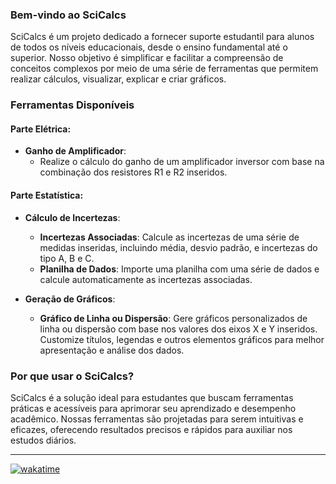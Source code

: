 ### Bem-vindo ao SciCalcs

SciCalcs é um projeto dedicado a fornecer suporte estudantil para alunos de todos os níveis educacionais, desde o ensino fundamental até o superior. Nosso objetivo é simplificar e facilitar a compreensão de conceitos complexos por meio de uma série de ferramentas que permitem realizar cálculos, visualizar, explicar e criar gráficos.

### Ferramentas Disponíveis

#### Parte Elétrica:
- **Ganho de Amplificador**:
  - Realize o cálculo do ganho de um amplificador inversor com base na combinação dos resistores R1 e R2 inseridos.

#### Parte Estatística:
- **Cálculo de Incertezas**:
  - **Incertezas Associadas**: Calcule as incertezas de uma série de medidas inseridas, incluindo média, desvio padrão, e incertezas do tipo A, B e C.
  - **Planilha de Dados**: Importe uma planilha com uma série de dados e calcule automaticamente as incertezas associadas.
  
- **Geração de Gráficos**:
  - **Gráfico de Linha ou Dispersão**: Gere gráficos personalizados de linha ou dispersão com base nos valores dos eixos X e Y inseridos. Customize títulos, legendas e outros elementos gráficos para melhor apresentação e análise dos dados.

### Por que usar o SciCalcs?
SciCalcs é a solução ideal para estudantes que buscam ferramentas práticas e acessíveis para aprimorar seu aprendizado e desempenho acadêmico. Nossas ferramentas são projetadas para serem intuitivas e eficazes, oferecendo resultados precisos e rápidos para auxiliar nos estudos diários.

---


[![wakatime](https://wakatime.com/badge/user/93742499-5bb0-42de-ba0d-0fdaa409f6b3/project/018ca330-c714-4d5c-b24a-b8e45536a91e.svg)](https://wakatime.com/badge/user/93742499-5bb0-42de-ba0d-0fdaa409f6b3/project/018ca330-c714-4d5c-b24a-b8e45536a91e)